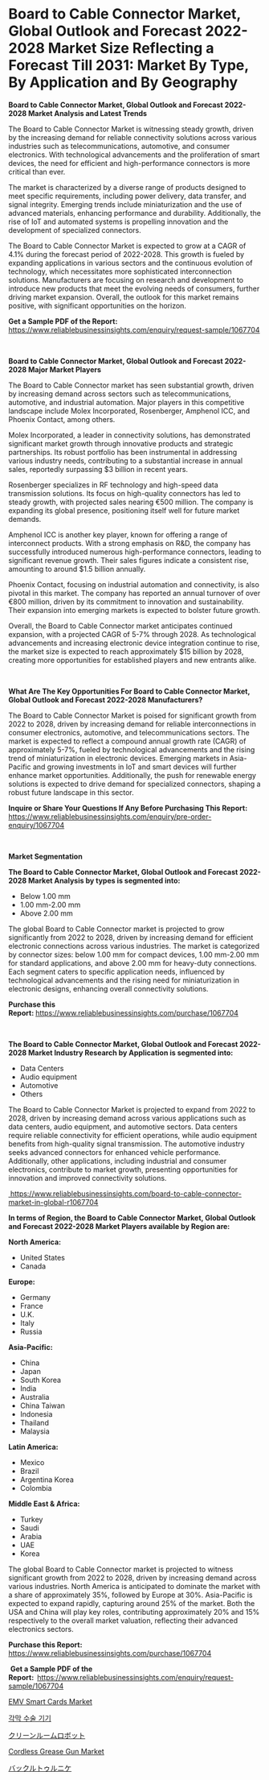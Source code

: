 <p><h1>Board to Cable Connector Market, Global Outlook and Forecast 2022-2028 Market Size Reflecting a Forecast Till 2031: Market By Type, By Application and By Geography</h1></p><p><strong>Board to Cable Connector Market, Global Outlook and Forecast 2022-2028 Market Analysis and Latest Trends</strong></p>
<p><p>The Board to Cable Connector Market is witnessing steady growth, driven by the increasing demand for reliable connectivity solutions across various industries such as telecommunications, automotive, and consumer electronics. With technological advancements and the proliferation of smart devices, the need for efficient and high-performance connectors is more critical than ever. </p><p>The market is characterized by a diverse range of products designed to meet specific requirements, including power delivery, data transfer, and signal integrity. Emerging trends include miniaturization and the use of advanced materials, enhancing performance and durability. Additionally, the rise of IoT and automated systems is propelling innovation and the development of specialized connectors.</p><p>The Board to Cable Connector Market is expected to grow at a CAGR of 4.1% during the forecast period of 2022-2028. This growth is fueled by expanding applications in various sectors and the continuous evolution of technology, which necessitates more sophisticated interconnection solutions. Manufacturers are focusing on research and development to introduce new products that meet the evolving needs of consumers, further driving market expansion. Overall, the outlook for this market remains positive, with significant opportunities on the horizon.</p></p>
<p><strong>Get a Sample PDF of the Report:&nbsp;</strong> <a href="https://www.reliablebusinessinsights.com/enquiry/request-sample/1067704">https://www.reliablebusinessinsights.com/enquiry/request-sample/1067704</a></p>
<p>&nbsp;</p>
<p><strong>Board to Cable Connector Market, Global Outlook and Forecast 2022-2028 Major Market Players</strong></p>
<p><p>The Board to Cable Connector market has seen substantial growth, driven by increasing demand across sectors such as telecommunications, automotive, and industrial automation. Major players in this competitive landscape include Molex Incorporated, Rosenberger, Amphenol ICC, and Phoenix Contact, among others.</p><p>Molex Incorporated, a leader in connectivity solutions, has demonstrated significant market growth through innovative products and strategic partnerships. Its robust portfolio has been instrumental in addressing various industry needs, contributing to a substantial increase in annual sales, reportedly surpassing $3 billion in recent years.</p><p>Rosenberger specializes in RF technology and high-speed data transmission solutions. Its focus on high-quality connectors has led to steady growth, with projected sales nearing €500 million. The company is expanding its global presence, positioning itself well for future market demands.</p><p>Amphenol ICC is another key player, known for offering a range of interconnect products. With a strong emphasis on R&D, the company has successfully introduced numerous high-performance connectors, leading to significant revenue growth. Their sales figures indicate a consistent rise, amounting to around $1.5 billion annually.</p><p>Phoenix Contact, focusing on industrial automation and connectivity, is also pivotal in this market. The company has reported an annual turnover of over €800 million, driven by its commitment to innovation and sustainability. Their expansion into emerging markets is expected to bolster future growth.</p><p>Overall, the Board to Cable Connector market anticipates continued expansion, with a projected CAGR of 5-7% through 2028. As technological advancements and increasing electronic device integration continue to rise, the market size is expected to reach approximately $15 billion by 2028, creating more opportunities for established players and new entrants alike.</p></p>
<p>&nbsp;</p>
<p><strong>What Are The Key Opportunities For Board to Cable Connector Market, Global Outlook and Forecast 2022-2028 Manufacturers?</strong></p>
<p><p>The Board to Cable Connector Market is poised for significant growth from 2022 to 2028, driven by increasing demand for reliable interconnections in consumer electronics, automotive, and telecommunications sectors. The market is expected to reflect a compound annual growth rate (CAGR) of approximately 5-7%, fueled by technological advancements and the rising trend of miniaturization in electronic devices. Emerging markets in Asia-Pacific and growing investments in IoT and smart devices will further enhance market opportunities. Additionally, the push for renewable energy solutions is expected to drive demand for specialized connectors, shaping a robust future landscape in this sector.</p></p>
<p><strong>Inquire or Share Your Questions If Any Before Purchasing This Report:</strong> <a href="https://www.reliablebusinessinsights.com/enquiry/pre-order-enquiry/1067704">https://www.reliablebusinessinsights.com/enquiry/pre-order-enquiry/1067704</a></p>
<p>&nbsp;</p>
<p><strong>Market Segmentation</strong></p>
<p><strong>The Board to Cable Connector Market, Global Outlook and Forecast 2022-2028 Market Analysis by types is segmented into:</strong></p>
<p><ul><li>Below 1.00 mm</li><li>1.00 mm-2.00 mm</li><li>Above 2.00 mm</li></ul></p>
<p><p>The global Board to Cable Connector market is projected to grow significantly from 2022 to 2028, driven by increasing demand for efficient electronic connections across various industries. The market is categorized by connector sizes: below 1.00 mm for compact devices, 1.00 mm-2.00 mm for standard applications, and above 2.00 mm for heavy-duty connections. Each segment caters to specific application needs, influenced by technological advancements and the rising need for miniaturization in electronic designs, enhancing overall connectivity solutions.</p></p>
<p><strong>Purchase this Report:&nbsp;</strong><a href="https://www.reliablebusinessinsights.com/purchase/1067704">https://www.reliablebusinessinsights.com/purchase/1067704</a></p>
<p>&nbsp;</p>
<p><strong>The Board to Cable Connector Market, Global Outlook and Forecast 2022-2028 Market Industry Research by Application is segmented into:</strong></p>
<p><ul><li>Data Centers</li><li>Audio equipment</li><li>Automotive</li><li>Others</li></ul></p>
<p><p>The Board to Cable Connector Market is projected to expand from 2022 to 2028, driven by increasing demand across various applications such as data centers, audio equipment, and automotive sectors. Data centers require reliable connectivity for efficient operations, while audio equipment benefits from high-quality signal transmission. The automotive industry seeks advanced connectors for enhanced vehicle performance. Additionally, other applications, including industrial and consumer electronics, contribute to market growth, presenting opportunities for innovation and improved connectivity solutions.</p></p>
<p><a href="https://www.reliablebusinessinsights.com/board-to-cable-connector-market-in-global-r1067704">&nbsp;https://www.reliablebusinessinsights.com/board-to-cable-connector-market-in-global-r1067704</a></p>
<p><strong>In terms of Region, the Board to Cable Connector Market, Global Outlook and Forecast 2022-2028 Market Players available by Region are:</strong></p>
<p>
    <p> <strong> North America: </strong>
        <ul>
            <li>United States</li>
            <li>Canada</li>
        </ul>
        </p> 
    <p> <strong> Europe: </strong>
        <ul>
            <li>Germany</li>
            <li>France</li>
            <li>U.K.</li>
            <li>Italy</li>
            <li>Russia</li>
        </ul>
        </p> 
    <p> <strong> Asia-Pacific: </strong>
        <ul>
            <li>China</li>
            <li>Japan</li>
            <li>South Korea</li>
            <li>India</li>
            <li>Australia</li>
            <li>China Taiwan</li>
            <li>Indonesia</li>
            <li>Thailand</li>
            <li>Malaysia</li>
        </ul>
        </p> 
    <p> <strong> Latin America: </strong>
        <ul>
            <li>Mexico</li>
            <li>Brazil</li>
            <li>Argentina Korea</li>
            <li>Colombia</li>
        </ul>
        </p> 
    <p> <strong> Middle East & Africa: </strong>
        <ul>
            <li>Turkey</li>
            <li>Saudi</li>
            <li>Arabia</li>
            <li>UAE</li>
            <li>Korea</li>
        </ul>
    </p>
    </p>
<p><p>The global Board to Cable Connector market is projected to witness significant growth from 2022 to 2028, driven by increasing demand across various industries. North America is anticipated to dominate the market with a share of approximately 35%, followed by Europe at 30%. Asia-Pacific is expected to expand rapidly, capturing around 25% of the market. Both the USA and China will play key roles, contributing approximately 20% and 15% respectively to the overall market valuation, reflecting their advanced electronics sectors.</p></p>
<p><strong>Purchase this Report: </strong><a href="https://www.reliablebusinessinsights.com/purchase/1067704">https://www.reliablebusinessinsights.com/purchase/1067704</a></p>
<p>&nbsp;<strong>Get a Sample PDF of the Report:&nbsp;&nbsp;</strong><a href="https://www.reliablebusinessinsights.com/enquiry/request-sample/1067704">https://www.reliablebusinessinsights.com/enquiry/request-sample/1067704</a></p>
<p><strong></strong></p>
<p><p><a href="https://medium.com/@sahanad234/emv-smart-cards-market-growth-outlook-from-2024-to-2031-and-it-is-projecting-at-5-1-a8747f1e6a74">EMV Smart Cards Market</a></p><p><a href="https://medium.com/@latoyanorton57/%EC%84%B8%EA%B3%84-%EA%B0%81%EB%A7%89-%EC%88%98%EC%88%A0-%EC%9E%A5%EC%B9%98-%EC%8B%9C%EC%9E%A5-%EA%B7%9C%EB%AA%A8-%EB%B0%8F-%EC%A0%90%EC%9C%A0%EC%9C%A8-%EB%B6%84%EC%84%9D-%EC%A0%9C%ED%92%88-%EC%9C%A0%ED%98%95%EB%B3%84-%EC%9D%91%EC%9A%A9-%EB%B6%84%EC%95%BC%EB%B3%84-%EC%A7%80%EC%97%AD%EB%B3%84-%EC%98%88%EC%B8%A1-2024-2031-c1a8624696a3">각막 수술 기기</a></p><p><a href="https://medium.com/@jolyongue8huy/%E3%82%B0%E3%83%AD%E3%83%BC%E3%83%90%E3%83%AB%E3%82%AF%E3%83%AA%E3%83%BC%E3%83%B3%E3%83%AB%E3%83%BC%E3%83%A0%E3%83%AD%E3%83%9C%E3%83%83%E3%83%88%E5%B8%82%E5%A0%B4%E3%81%AE%E3%83%88%E3%83%AC%E3%83%B3%E3%83%89%E3%81%A8%E3%82%A4%E3%83%8E%E3%83%99%E3%83%BC%E3%82%B7%E3%83%A7%E3%83%B3-%E5%85%88%E3%82%92%E8%A6%8B%E6%8D%AE%E3%81%88%E3%81%9F%E5%88%86%E6%9E%90-2024-2031-556a20de49e7">クリーンルームロボット</a></p><p><a href="https://www.linkedin.com/pulse/cordless-grease-gun-market-research-report-exploring-size-qyvne?trackingId=XRyfVNEdQlK9Ielk2FLyAA%3D%3D">Cordless Grease Gun Market</a></p><p><a href="https://medium.com/@jolyongue8huy/%E3%82%B0%E3%83%AD%E3%83%BC%E3%83%90%E3%83%AB%E3%83%90%E3%83%83%E3%82%AF%E3%83%AB%E5%BC%8F%E6%AD%A2%E8%A1%80%E5%B8%AF%E5%B8%82%E5%A0%B4%E3%81%AE%E7%B7%8F%E5%90%88%E7%9A%84%E3%81%AA%E5%88%86%E6%9E%90-%E6%88%90%E9%95%B7%E3%83%88%E3%83%AC%E3%83%B3%E3%83%89%E3%81%A8%E5%B8%82%E5%A0%B4%E4%BA%88%E6%B8%AC-2024%E5%B9%B4-2031%E5%B9%B4-e66a67c15de2">バックルトゥルニケ</a></p></p>